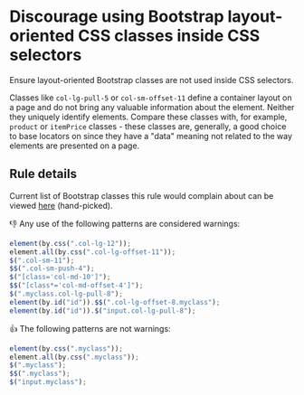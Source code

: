 # Discourage using Bootstrap layout-oriented CSS classes inside CSS selectors

Ensure layout-oriented Bootstrap classes are not used inside CSS selectors. 

Classes like `col-lg-pull-5` or `col-sm-offset-11` define a container layout on a page and do not bring any valuable information about the element. Neither they uniquely identify elements. 
Compare these classes with, for example, `product` or `itemPrice` classes - these classes are, generally, a good choice to base locators on since they have a "data" meaning not related to the way elements are presented on a page.

## Rule details

Current list of Bootstrap classes this rule would complain about can be viewed [here](../../lib/bootstrap-layout-classes.js) (hand-picked).

:thumbsdown: Any use of the following patterns are considered warnings:

```js
element(by.css(".col-lg-12"));
element.all(by.css(".col-lg-offset-11"));
$(".col-sm-11");
$$(".col-sm-push-4");
$("[class='col-md-10']");
$$("[class*='col-md-offset-4']");
$(".myclass.col-lg-pull-8");
element(by.id("id")).$$(".col-lg-offset-8.myclass");
element(by.id("id")).$("input.col-lg-pull-8");
```

:thumbsup: The following patterns are not warnings:

```js
element(by.css(".myclass"));
element.all(by.css(".myclass"));
$(".myclass");
$$(".myclass");
$("input.myclass");
```
